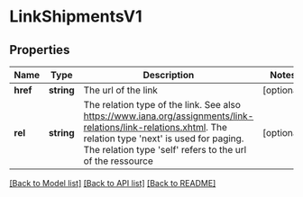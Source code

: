 # LinkShipmentsV1

## Properties
Name | Type | Description | Notes
------------ | ------------- | ------------- | -------------
**href** | **string** | The url of the link | [optional] 
**rel** | **string** | The relation type of the link. See also https://www.iana.org/assignments/link-relations/link-relations.xhtml. The relation type &#x27;next&#x27; is used for paging. The relation type &#x27;self&#x27; refers to the url of the ressource | [optional] 

[[Back to Model list]](../../README.md#documentation-for-models) [[Back to API list]](../../README.md#documentation-for-api-endpoints) [[Back to README]](../../README.md)

